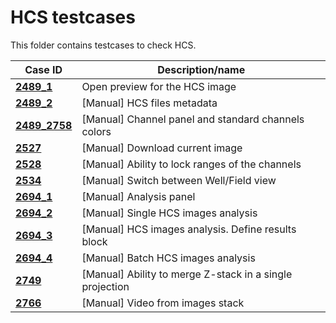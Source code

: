# HCS testcases

This folder contains testcases to check HCS.

| Case ID | Description/name |
|-------------------------------|-----------------------------------------------------|
| [**2489_1**](2489_1.md) | Open preview for the HCS image |
| [**2489_2**](2489_2.md) | [Manual] HCS files metadata |
| [**2489_2758**](2489_2758.md) | [Manual] Channel panel and standard channels colors |
| [**2527**](2527.md) | [Manual] Download current image |
| [**2528**](2528.md) | [Manual] Ability to lock ranges of the channels |
| [**2534**](2534.md) | [Manual] Switch between Well/Field view |
| [**2694_1**](2694_1.md) | [Manual] Analysis panel |
| [**2694_2**](2694_2.md) | [Manual] Single HCS images analysis |
| [**2694_3**](2694_3.md) | [Manual] HCS images analysis. Define results block |
| [**2694_4**](2694_4.md) | [Manual] Batch HCS images analysis |
| [**2749**](2749.md) | [Manual] Ability to merge Z-stack in a single projection |
| [**2766**](2766.md) | [Manual] Video from images stack |